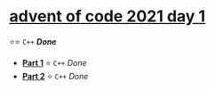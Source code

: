 # [advent of code 2021 day 1](https://adventofcode.com/2021/day/1)
:star::star: `C++` ***Done***
* [**Part 1**](https://adventofcode.com/2021/day/1) :star: `C++` *Done*
* [**Part 2**](https://adventofcode.com/2021/day/1#part2) :star: `C++` *Done*
